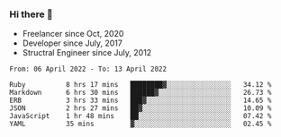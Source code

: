 ### Hi there 👋

- Freelancer since Oct, 2020
- Developer since July, 2017
- Structral Engineer since July, 2012

<!--START_SECTION:waka-->

```text
From: 06 April 2022 - To: 13 April 2022

Ruby          8 hrs 17 mins   ████████▓░░░░░░░░░░░░░░░░   34.12 %
Markdown      6 hrs 30 mins   ██████▓░░░░░░░░░░░░░░░░░░   26.73 %
ERB           3 hrs 33 mins   ███▓░░░░░░░░░░░░░░░░░░░░░   14.65 %
JSON          2 hrs 27 mins   ██▓░░░░░░░░░░░░░░░░░░░░░░   10.09 %
JavaScript    1 hr 48 mins    ██░░░░░░░░░░░░░░░░░░░░░░░   07.42 %
YAML          35 mins         ▓░░░░░░░░░░░░░░░░░░░░░░░░   02.45 %
```

<!--END_SECTION:waka-->
